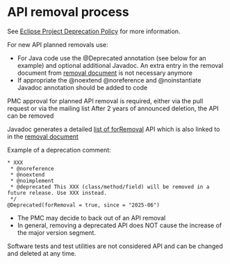 # API removal process

See [Eclipse Project Deprecation Policy](Eclipse_API_Central_Deprecation_Policy.md) for more information.

For new API planned removals use:

* For Java code use the @Deprecated annotation (see below for an example) and optional additional Javadoc. 
An extra entry in the removal document from [removal document](https://help.eclipse.org/latest/index.jsp?topic=%2Forg.eclipse.platform.doc.isv%2Fporting%2Fremovals.html) is not necessary anymore
* If appropriate the @noextend @noreference and @noinstantiate Javadoc annotation should be added to code

PMC approval for planned API removal is required, either via the pull request or via the mailing list
After 2 years of announced deletion, the API can be removed

Javadoc generates a detailed [list of forRemoval](https://help.eclipse.org/latest/index.jsp?topic=%2Forg.eclipse.platform.doc.isv%2Freference%2Fapi%2Fdeprecated-list.html&anchor=forRemoval) API which is also linked to in the [removal document](https://help.eclipse.org/latest/index.jsp?topic=%2Forg.eclipse.platform.doc.isv%2Fporting%2Fremovals.html)

Example of a deprecation comment:

``` 
* XXX
 * @noreference
 * @noextend
 * @noimplement
 * @deprecated This XXX (class/method/field) will be removed in a future release. Use XXX instead.
 */
@Deprecated(forRemoval = true, since = "2025-06")
``` 
* The PMC may decide to back out of an API removal
* In general, removing a deprecated API does NOT cause the increase of the major version segment.

Software tests and test utilities are not considered API and can be changed and deleted at any time.


